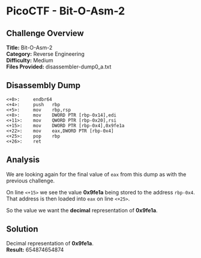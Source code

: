 # PicoCTF - Bit-O-Asm-2

## Challenge Overview
**Title:** Bit-O-Asm-2  
**Category:** Reverse Engineering  
**Difficulty:** Medium  
**Files Provided:** disassembler-dump0_a.txt

## Disassembly Dump
```
<+0>:     endbr64 
<+4>:     push   rbp
<+5>:     mov    rbp,rsp
<+8>:     mov    DWORD PTR [rbp-0x14],edi
<+11>:    mov    QWORD PTR [rbp-0x20],rsi
<+15>:    mov    DWORD PTR [rbp-0x4],0x9fe1a
<+22>:    mov    eax,DWORD PTR [rbp-0x4]
<+25>:    pop    rbp
<+26>:    ret
```

## Analysis
We are looking again for the final value of `eax` from this dump as with the previous challenge.

On line `<+15>` we see the value **0x9fe1a** being stored to the address `rbp-0x4`.  
That address is then loaded into `eax` on line `<+25>`.

So the value we want the **decimal** representation of **0x9fe1a**.

## Solution
Decimal representation of **0x9fe1a**.  
**Result:** 654874654874